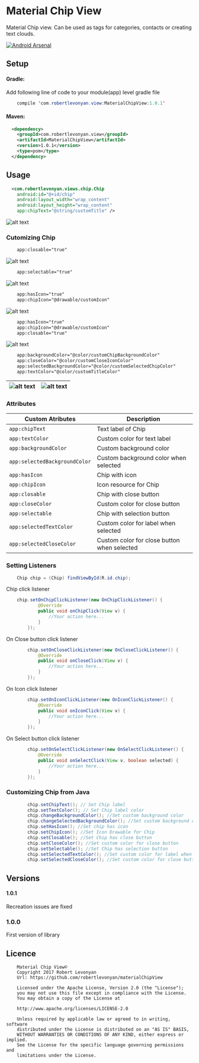 # Material Chip View

Material Chip view. Can be used as tags for categories, contacts or creating text clouds.

[![Android Arsenal](https://github.com/robertlevonyan/materialChipView/blob/master/Images/aa.png)](https://android-arsenal.com/details/1/5396)

## Setup

#### Gradle:

Add following line of code to your module(app) level gradle file

```java
    compile 'com.robertlevonyan.view:MaterialChipView:1.0.1'
```

#### Maven:

```xml
  <dependency>
    <groupId>com.robertlevonyan.view</groupId>
    <artifactId>MaterialChipView</artifactId>
    <version>1.0.1</version>
    <type>pom</type>
  </dependency>
```

## Usage

```xml
  <com.robertlevonyan.views.chip.Chip
    android:id="@+id/chip"
    android:layout_width="wrap_content"
    android:layout_height="wrap_content"
    app:chipText="@string/customTitle" />
```
![alt text](https://github.com/robertlevonyan/materialChipView/blob/master/Images/sample.png) 

### Cutomizing Chip

```xml
    app:closable="true"
```
![alt text](https://github.com/robertlevonyan/materialChipView/blob/master/Images/closable.png)

```xml
    app:selectable="true"
```
![alt text](https://github.com/robertlevonyan/materialChipView/blob/master/Images/selectable.png)

```xml
    app:hasIcon="true"
    app:chipIcon="@drawable/customIcon"
```
![alt text](https://github.com/robertlevonyan/materialChipView/blob/master/Images/hasIcon.png)

```xml
    app:hasIcon="true"
    app:chipIcon="@drawable/customIcon"
    app:closable="true"
```
![alt text](https://github.com/robertlevonyan/materialChipView/blob/master/Images/hasIconClosable.png)

```xml
    app:backgroundColor="@color/customChipBackgroundColor"
    app:closeColor="@color/customCloseIconColor"
    app:selectedBackgroundColor="@color/customSelectedChipColor"
    app:textColor="@color/customTitleColor"
```

|![alt text](https://github.com/robertlevonyan/materialChipView/blob/master/Images/custom1.png)|![alt text](https://github.com/robertlevonyan/materialChipView/blob/master/Images/custom2.png)|
|----------------------------------------------------------------------------------------------|-----------|

### Attributes

|Custom Atributes             |Description                                 |
|-----------------------------|--------------------------------------------|
|`app:chipText`               |Text label of Chip                          |
|`app:textColor`              |Custom color for text label                 |
|`app:backgroundColor`        |Custom background color                     |
|`app:selectedBackgroundColor`|Custom background color when selected       |
|`app:hasIcon`                |Chip with icon                              |
|`app:chipIcon`               |Icon resource for Chip                      |
|`app:closable`               |Chip with close button                      |
|`app:closeColor`             |Custom color for close button               |
|`app:selectable`             |Chip with selection button                  |
|`app:selectedTextColor`      |Custom color for label when selected        |
|`app:selectedCloseColor`     |Custom color for close button when selected |

### Setting Listeners

```java
    Chip chip = (Chip) findViewById(R.id.chip);
```
Chip click listener
```java
    chip.setOnChipClickListener(new OnChipClickListener() {
            @Override
            public void onChipClick(View v) {
                //Your action here...
            }
        });

```

On Close button click listener
```java
        chip.setOnCloseClickListener(new OnCloseClickListener() {
            @Override
            public void onCloseClick(View v) {
                //Your action here...
            }
        });

```

On Icon click listener
```java
        chip.setOnIconClickListener(new OnIconClickListener() {
            @Override
            public void onIconClick(View v) {
                //Your action here...
            }
        });

```

On Select button click listener
```java
        chip.setOnSelectClickListener(new OnSelectClickListener() {
            @Override
            public void onSelectClick(View v, boolean selected) {
                //Your action here...
            }
        });
```
### Customizing Chip from Java

```java
        chip.setChipText(); // Set Chip label
        chip.setTextColor(); // Set Chip label color
        chip.changeBackgroundColor(); //Set custom background color
        chip.changeSelectedBackgroundColor(); //Set custom background color when selected
        chip.setHasIcon(); //Set chip has icon
        chip.setChipIcon(); //Set Icon Drawable for Chip
        chip.setClosable(); //Set Chip has close button
        chip.setCloseColor(); //Set custom color for close button
        chip.setSelectable(); //Set Chip has selection button
        chip.setSelectedTextColor(); //Set custom color for label when selected
        chip.setSelectedCloseColor(); //Set custom color for close button when selected
```

## Versions

#### 1.0.1

Recreation issues are fixed

### 1.0.0

First version of library

## Licence

```
    Material Chip View©
    Copyright 2017 Robert Levonyan
    Url: https://github.com/robertlevonyan/materialChipView
    
    Licensed under the Apache License, Version 2.0 (the "License");
    you may not use this file except in compliance with the License.
    You may obtain a copy of the License at

    http://www.apache.org/licenses/LICENSE-2.0

    Unless required by applicable law or agreed to in writing, software
    distributed under the License is distributed on an "AS IS" BASIS,
    WITHOUT WARRANTIES OR CONDITIONS OF ANY KIND, either express or implied.
    See the License for the specific language governing permissions and
    limitations under the License.
```
    
